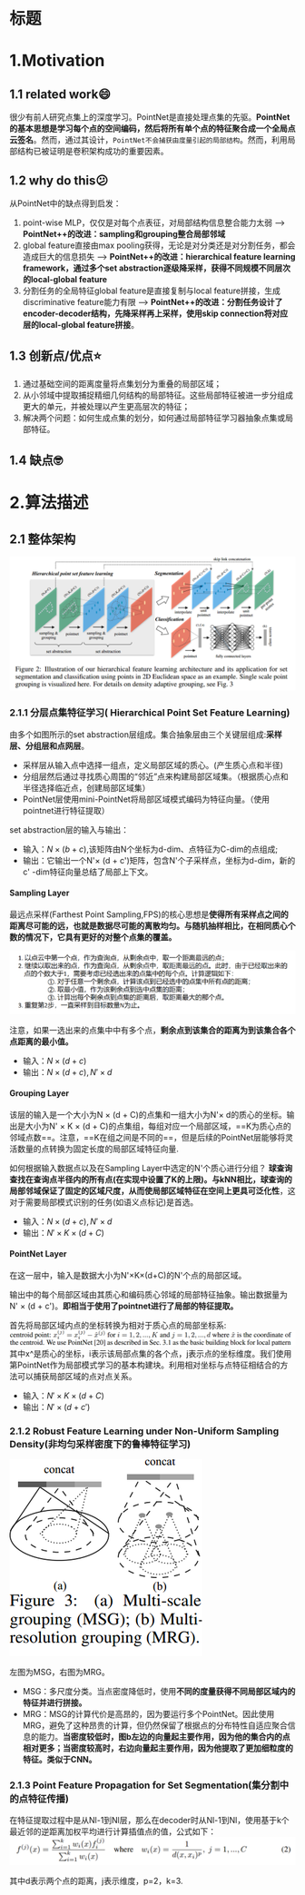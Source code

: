 # 标题

# 1.Motivation

## 1.1 related work:smile:

很少有前人研究点集上的深度学习。PointNet是直接处理点集的先驱。**PointNet的基本思想是学习每个点的空间编码，然后将所有单个点的特征聚合成一个全局点云签名**。然而，通过其设计，``PointNet不会捕获由度量引起的局部结构``。然而，利用局部结构已被证明是卷积架构成功的重要因素。

## 1.2 why do this:confused:

从PointNet中的缺点得到启发：

1. point-wise MLP，仅仅是对每个点表征，对局部结构信息整合能力太弱 --> **PointNet++的改进：sampling和grouping整合局部邻域**
2. global feature直接由max pooling获得，无论是对分类还是对分割任务，都会造成巨大的信息损失 --> **PointNet++的改进：hierarchical feature learning framework，通过多个set abstraction逐级降采样，获得不同规模不同层次的local-global feature**
3. 分割任务的全局特征global feature是直接复制与local feature拼接，生成discriminative feature能力有限 --> **PointNet++的改进：分割任务设计了encoder-decoder结构，先降采样再上采样，使用skip connection将对应层的local-global feature拼接**。

## 1.3 创新点/优点:star:

1. 通过基础空间的距离度量将点集划分为重叠的局部区域；
2. 从小邻域中提取捕捉精细几何结构的局部特征。这些局部特征被进一步分组成更大的单元，并被处理以产生更高层次的特征；
3. 解决两个问题：如何生成点集的划分，如何通过局部特征学习器抽象点集或局部特征。

## 1.4 缺点:nerd_face:



# 2.算法描述

## 2.1 整体架构

![image-20231003161420029](images/image-20231003161420029.png)

### 2.1.1 分层点集特征学习( Hierarchical Point Set Feature Learning)

由多个如图所示的set abstraction层组成。集合抽象层由三个关键层组成:**采样层、分组层和点网层**。

- 采样层从输入点中选择一组点，定义局部区域的质心。(产生质心点和半径)
- 分组层然后通过寻找质心周围的“邻近”点来构建局部区域集。（根据质心点和半径选择临近点，创建局部区域集）
- PointNet层使用mini-PointNet将局部区域模式编码为特征向量。（使用pointnet进行特征提取）

set abstraction层的输入与输出：

- 输入：$N \times (b+c)$,该矩阵由N个坐标为d-dim、点特征为C-dim的点组成;
- 输出：它输出一个N\'× (d + c\')矩阵，包含N\'个子采样点，坐标为d-dim，新的c\' -dim特征向量总结了局部上下文。

#### Sampling Layer

最远点采样(Farthest Point Sampling,FPS)的核心思想是**使得所有采样点之间的距离尽可能的远，也就是数据尽可能的离散均匀。**与随机抽样相比，在**相同质心个数的情况下，它具有更好的对整个点集的覆盖。**

![image-20231003162142137](images/image-20231003162142137.png)

注意，如果一选出来的点集中中有多个点，**剩余点到该集合的距离为到该集合各个点距离的最小值。**

- 输入：$N\times (d+c)$
- 输出：$N\times(d+c),N'\times d$

#### Grouping Layer

该层的输入是一个大小为N × (d + C)的点集和一组大小为N\'× d的质心的坐标。输出是大小为N\' × K × (d + C)的点集组，每组对应一个局部区域，==K为质心点的邻域点数==。注意，==K在组之间是不同的==，但是后续的PointNet层能够将灵活数量的点转换为固定长度的局部区域特征向量.

如何根据输入数据点以及在Sampling Layer中选定的N\'个质心进行分组？
**球查询查找在查询点半径内的所有点(在实现中设置了K的上限)。**与kNN相比，球查询的局部邻域**保证了固定的区域尺度，从而使局部区域特征在空间上更具可泛化性**，这对于需要局部模式识别的任务(如语义点标记)是首选。

- 输入：$N\times(d+c),N'\times d$
- 输出：$N' × K × (d + C)$

#### PointNet Layer

在这一层中，输入是数据大小为N\'×K×(d+C)的N\'个点的局部区域。

输出中的每个局部区域由其质心和编码质心邻域的局部特征抽象。输出数据量为N\' × (d + c\')。**即相当于使用了pointnet进行了局部的特征提取。**

首先将局部区域内点的坐标转换为相对于质心点的局部坐标系:
![image-20231003164804356](images/image-20231003164804356.png)其中x^是质心的坐标，i表示该局部点集的各个点，j表示点的坐标维度。我们使用第PointNet作为局部模式学习的基本构建块。利用相对坐标与点特征相结合的方法可以捕获局部区域的点对点关系。

- 输入：$N' × K × (d + C)$
- 输出：$N'× (d + c')$

### 2.1.2 Robust Feature Learning under Non-Uniform Sampling Density(非均匀采样密度下的鲁棒特征学习)

![image-20231003170723006](images/image-20231003170723006.png)

左图为MSG，右图为MRG。

- MSG：多尺度分类。当点密度降低时，使用**不同的度量获得不同局部区域内的特征并进行拼接。**
- MRG：MSG的计算代价是高昂的，因为要运行多个PointNet。因此使用MRG，避免了这种昂贵的计算，但仍然保留了根据点的分布特性自适应聚合信息的能力。**当密度较低时，图b左边的向量起主要作用，因为他的集合内的点相对更多；当密度较高时，右边向量起主要作用，因为他提取了更加细粒度的特征。类似于CNN。**

### 2.1.3  Point Feature Propagation for Set Segmentation(集分割中的点特征传播)

在特征提取过程中是从Nl-1到Nl层，那么在decoder时从Nl-1到Nl，使用基于k个最近邻的逆距离加权平均进行计算插值点的值，公式如下：
![image-20231003201107778](images/image-20231003201107778.png)

其中d表示两个点的距离，j表示维度，p=2，k=3.
